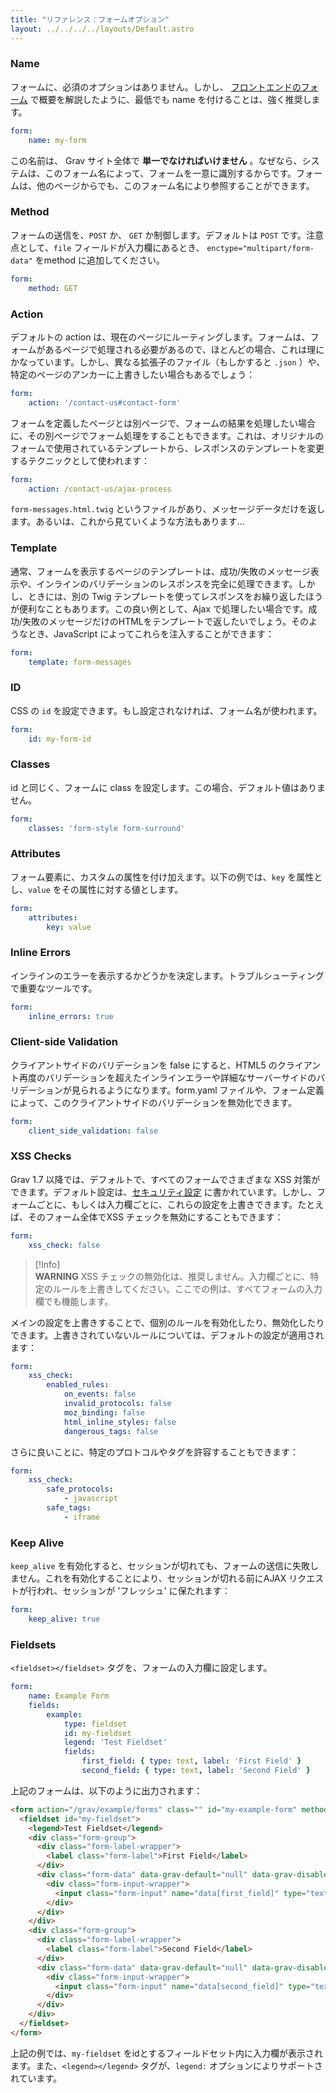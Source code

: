 ```yaml
---
title: "リファレンス：フォームオプション"
layout: ../../../../layouts/Default.astro
---
```



### Name

フォームに、必須のオプションはありません。しかし、 [フロントエンドのフォーム](../) で概要を解説したように、最低でも name を付けることは、強く推奨します。

```yaml
form:
    name: my-form
```

この名前は、 Grav サイト全体で **単一でなければいけません** 。なぜなら、システムは、このフォーム名によって、フォームを一意に識別するからです。フォームは、他のページからでも、このフォーム名により参照することができます。

### Method

フォームの送信を、`POST` か、 `GET` か制御します。デフォルトは `POST` です。注意点として、`file` フィールドが入力欄にあるとき、 `enctype="multipart/form-data"` をmethod に追加してください。

```yaml
form:
    method: GET
```


### Action

デフォルトの action は、現在のページにルーティングします。フォームは、フォームがあるページで処理される必要があるので、ほとんどの場合、これは理にかなっています。しかし、異なる拡張子のファイル（もしかすると `.json` ）や、特定のページのアンカーに上書きしたい場合もあるでしょう：

```yaml
form:
    action: '/contact-us#contact-form'
```

フォームを定義したページとは別ページで、フォームの結果を処理したい場合に、その別ページでフォーム処理をすることもできます。これは、オリジナルのフォームで使用されているテンプレートから、レスポンスのテンプレートを変更するテクニックとして使われます：

```yaml
form:
    action: /contact-us/ajax-process
```

`form-messages.html.twig` というファイルがあり、メッセージデータだけを返します。あるいは、これから見ていくような方法もあります...

### Template

通常、フォームを表示するページのテンプレートは、成功/失敗のメッセージ表示や、インラインのバリデーションのレスポンスを完全に処理できます。しかし、ときには、別の Twig テンプレートを使ってレスポンスをお繰り返したほうが便利なこともあります。この良い例として、Ajax で処理したい場合です。成功/失敗のメッセージだけのHTMLをテンプレートで返したいでしょう。そのようなとき、JavaScript によってこれらを注入することができます：

```yaml
form:
    template: form-messages
```

### ID

CSS の `id` を設定できます。もし設定されなければ、フォーム名が使われます。

```yaml
form:
    id: my-form-id
```

### Classes

id と同じく、フォームに class を設定します。この場合、デフォルト値はありません。

```yaml
form:
    classes: 'form-style form-surround'
```

### Attributes

フォーム要素に、カスタムの属性を付け加えます。以下の例では、`key` を属性とし、`value` をその属性に対する値とします。

```yaml
form:
    attributes:
        key: value
```

### Inline Errors

インラインのエラーを表示するかどうかを決定します。トラブルシューティングで重要なツールです。

```yaml
form:
    inline_errors: true
```

### Client-side Validation

クライアントサイドのバリデーションを false にすると、HTML5 のクライアント再度のバリデーションを超えたインラインエラーや詳細なサーバーサイドのバリデーションが見られるようになります。form.yaml ファイルや、フォーム定義によって、このクライアントサイドのバリデーションを無効化できます。

```yaml
form:
    client_side_validation: false
```

### XSS Checks

Grav 1.7 以降では、デフォルトで、すべてのフォームでさまざまな XSS 対策ができます。デフォルト設定は、[セキュリティ設定](../../../01.basics/05.grav-configuration/#security) に書かれています。しかし、フォームごとに、もしくは入力欄ごとに、これらの設定を上書きできます。たとえば、そのフォーム全体でXSS チェックを無効にすることもできます：

```yaml
form:
    xss_check: false
```

> [!Info]  
> **WARNING** XSS チェックの無効化は、推奨しません。入力欄ごとに、特定のルールを上書きしてください。ここでの例は、すべてフォームの入力欄でも機能します。

メインの設定を上書きすることで、個別のルールを有効化したり、無効化したりできます。上書きされていないルールについては、デフォルトの設定が適用されます：

```yaml
form:
    xss_check:
        enabled_rules:
            on_events: false
            invalid_protocols: false
            moz_binding: false
            html_inline_styles: false
            dangerous_tags: false
```

さらに良いことに、特定のプロトコルやタグを許容することもできます：

```yaml
form:
    xss_check:
        safe_protocols:
            - javascript
        safe_tags:
            - iframe
```

### Keep Alive

`keep_alive` を有効化すると、セッションが切れても、フォームの送信に失敗しません。これを有効化することにより、セッションが切れる前にAJAX リクエストが行われ、セッションが 'フレッシュ' に保たれます：

```yaml
form:
    keep_alive: true
```

### Fieldsets

`<fieldset></fieldset>` タグを、フォームの入力欄に設定します。

```yaml
form:
    name: Example Form
    fields:
        example:
            type: fieldset
            id: my-fieldset
            legend: 'Test Fieldset'
            fields:
                first_field: { type: text, label: 'First Field' }
                second_field: { type: text, label: 'Second Field' }
```

上記のフォームは、以下のように出力されます：

```html
<form action="/grav/example/forms" class="" id="my-example-form" method="post" name="Example Form">
  <fieldset id="my-fieldset">
    <legend>Test Fieldset</legend>
    <div class="form-group">
      <div class="form-label-wrapper">
        <label class="form-label">First Field</label>
      </div>
      <div class="form-data" data-grav-default="null" data-grav-disabled="true" data-grav-field="text">
        <div class="form-input-wrapper">
          <input class="form-input" name="data[first_field]" type="text" value="">
        </div>
      </div>
    </div>
    <div class="form-group">
      <div class="form-label-wrapper">
        <label class="form-label">Second Field</label>
      </div>
      <div class="form-data" data-grav-default="null" data-grav-disabled="true" data-grav-field="text">
        <div class="form-input-wrapper">
          <input class="form-input" name="data[second_field]" type="text" value="">
        </div>
      </div>
    </div>
  </fieldset>
</form>
```

上記の例では、`my-fieldset` をidとするフィールドセット内に入力欄が表示されます。また、`<legend></legend>` タグが、`legend:` オプションによりサポートされています。

